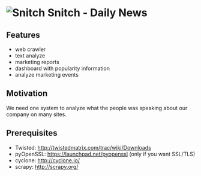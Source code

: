 ![Snitch](http://i.imgur.com/iKjaUCv.png) Snitch - Daily News
=================================================

Features
--------
- web crawler
- text analyze
- marketing reports
- dashboard with popularity information
- analyze marketing events

Motivation
----------
We need one system to analyze what the people was speaking about our company on many sites.

Prerequisites
-------------
- Twisted: http://twistedmatrix.com/trac/wiki/Downloads
- pyOpenSSL: https://launchpad.net/pyopenssl (only if you want SSL/TLS)
- cyclone: http://cyclone.io/
- scrapy: http://scrapy.org/
